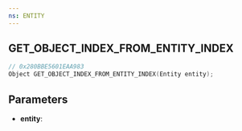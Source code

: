 ```yaml
---
ns: ENTITY
---
```

## GET_OBJECT_INDEX_FROM_ENTITY_INDEX

```c
// 0x280BBE5601EAA983
Object GET_OBJECT_INDEX_FROM_ENTITY_INDEX(Entity entity);
```

## Parameters
* **entity**:
